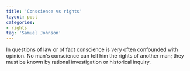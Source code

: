 ```yaml
---
title: 'Conscience vs rights'
layout: post
categories:
- rights
tag: 'Samuel Johnson'
---
```


In questions of law or of fact conscience is very often confounded with opinion. No man's conscience can tell him the rights of another man; they must be known by rational investigation or historical inquiry.
